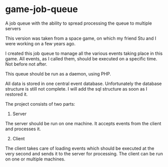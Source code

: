 game-job-queue
==============

A job queue with the ability to spread processing the queue to multiple servers


This version was taken from a space game, on which my friend Stu and I were working on a few years ago.

I created this job queue to manage all the various events taking place in this game. All events, as I called them,  should be executed on a specific time. Not before not after.

This queue should be run as a daemon, using PHP.

All data is stored in one central event database. Unfortunately the database structure is still not complete. I will add the sql structure as soon as I restored it.

The project consists of two parts:

1. Server
  
The server should be run on one machine. It accepts events from the client and processes it.
 
2. Client
 
The client takes care of loading events which should be executed at the very second and sends it to the server for processing. The client can be run on one or multiple machines. 
